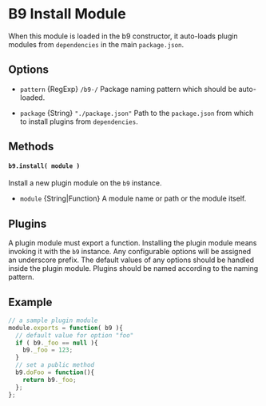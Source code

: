 # B9 Install Module
When this module is loaded in the b9 constructor, it auto-loads plugin modules
from `dependencies` in the main `package.json`.

## Options

- `pattern` {RegExp} `/b9-/`
Package naming pattern which should be auto-loaded.

- `package` {String} `"./package.json"`
Path to the `package.json` from which to install plugins from `dependencies`.

## Methods

#### `b9.install( module )`
Install a new plugin module on the `b9` instance.

- `module` {String|Function}
A module name or path or the module itself.

## Plugins

A plugin module must export a function. Installing the plugin module means
invoking it with the `b9` instance. Any configurable options will be assigned an
underscore prefix. The default values of any options should be handled inside
the plugin module. Plugins should be named according to the naming pattern.

## Example

```js
// a sample plugin module
module.exports = function( b9 ){
  // default value for option "foo"
  if ( b9._foo == null ){
    b9._foo = 123;
  }
  // set a public method
  b9.doFoo = function(){
    return b9._foo;
  };
};
```
